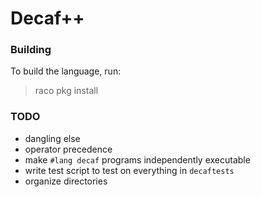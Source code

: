 # Decaf++


### Building

To build the language, run:

> raco pkg install

### TODO

- dangling else
- operator precedence
- make `#lang decaf` programs independently executable
- write test script to test on everything in `decaftests`
- organize directories